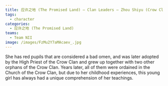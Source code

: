 ```yaml
---
title: 应许之地 (The Promised Land) — Clan Leaders — Zhou Shiyu (Crow Clan)
tags:
  - character
categories:
  - 应许之地 (The Promised Land)
teams:
  - Team NII
image: /images/FzMu2Y7aMAcaev_.jpg
---
```


She has red pupils that are considered a bad omen, and was later adopted by the High Priest of the Crow Clan and grew up together with two other orphans of the Crow Clan. Years later, all of them were ordained in the Church of the Crow Clan, but due to her childhood experiences, this young girl has always had a unique comprehension of her teachings.
